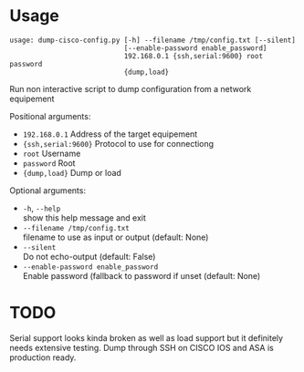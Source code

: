 # Usage

```
usage: dump-cisco-config.py [-h] --filename /tmp/config.txt [--silent]
                            [--enable-password enable_password]
                            192.168.0.1 {ssh,serial:9600} root password
                            {dump,load}
```

Run non interactive script to dump configuration from a network equipement

Positional arguments:
 * `192.168.0.1`           Address of the target equipement
 * `{ssh,serial:9600}`     Protocol to use for connectiong
 * `root`                  Username
 * `password`              Root
 * `{dump,load}`           Dump or load

Optional arguments:
 * `-h`, `--help`  
   show this help message and exit
 * `--filename /tmp/config.txt`  
   filename to use as input or output (default: None)
 * `--silent`  
   Do not echo-output (default: False)
 * `--enable-password enable_password`  
   Enable password (fallback to password if unset (default: None)

# TODO

Serial support looks kinda broken as well as load support but it definitely needs extensive testing.
Dump through SSH on CISCO IOS and ASA is production ready.
